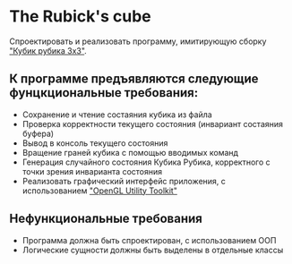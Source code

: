 # The Rubick's cube
Спроектировать и реализовать программу, имитирующую сборку ["Кубик рубика 3x3"](https://en.wikipedia.org/wiki/Rubik%27s_Cube).
## К программе предъявляются следующие фунцкциональные требования:
* Сохранение и чтение состаяния кубика из файла
* Проверка корректности текущего состояния (инвариант состаяния буфера)
* Вывод в консоль текущего состояния
* Вращение граней кубика с помощью вводимых команд
* Генерация случайного состояния Кубика Рубика, корректного с точки зрения инварианта состояния
* Реализовать графический интерфейс приложения, с использованием ["OpenGL Utility Toolkit"](https://en.wikipedia.org/wiki/OpenGL_Utility_Toolkit)
## Нефункциональные требования
* Программа должна быть спроектирован, с использованием ООП
* Логические сущности должны быть выделены в отдельные классы 
